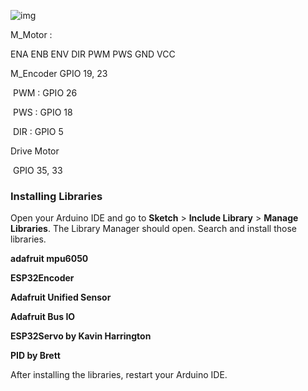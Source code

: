 ![img](https://i1.wp.com/www.esp32learning.com/wp-content/uploads/2018/12/MH-ET_LIVE_D1_mini_ESP32_pinout.png?resize=696%2C479)

M_Motor :

ENA ENB ENV DIR PWM PWS GND VCC

M_Encoder GPIO 19, 23

​	PWM : GPIO 26

​	PWS  : GPIO 18

​	DIR    : GPIO 5

Drive Motor

​	GPIO 35, 33

### Installing Libraries

Open your Arduino IDE and go to **Sketch** > **Include Library** > **Manage Libraries**. The Library Manager should open. Search and install those libraries.

**adafruit mpu6050**

**ESP32Encoder**

**Adafruit Unified Sensor**

**Adafruit Bus IO**

**ESP32Servo by Kavin Harrington**

**PID by Brett**

After installing the libraries, restart your Arduino IDE.	




